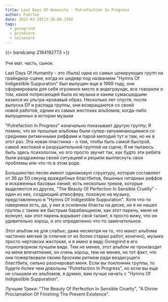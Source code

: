 ```yaml
---
title: Last Days Of Humanity - Putrefaction In Progress
author: Fuerlee
date: 2021-03-29T13:36:04.370Z
tags:
  - goregrind
  - grindcore
  - noisecore
---
```

{{< bandcamp 2184192773 >}}\
\
Учи мат. часть, сынок.

Last Days Of Humanity - это (была) одна из самых шокирующих групп на грайндкор-сцене, когда их шедевр под названием "Hymns Of Indigestible Suppuration" был выпущен еще в 1999 году, они сформировали для себя огромное место в андеграунде, все говорили о том, какой потрясающей была их музыка и каким сумасшедшим казался их ультра-кровавый образ. Несколько лет спустя, после выпуска EP и распада группы, они возвращаются со своей новой работой, одним из самых жестоких альбомов, когда-либо выпущенных в истории музыки

"Putrefaction In Progress" изначально показывает другую группу; Я помню, что их прошлые альбомы были супер-запоминающимися со средними ритмичными риффами и парой мелодий тут и там, но не в этот раз. Эта новая пластинка - о том, чтобы быть самой быстрой, самой жестокой и разрушительной группой на сцене; Я не пытаюсь быть здесь психологом, но это просто звучит так, как будто эти ребята были раздражены своей ситуацией и решили выплеснуть свои проблемы или что-то в этом роде.

Большинство песен имеют одинаковую структуру, которая составляет от 36 до 50 секунд враждебных бластбитов, бешеных гитарных риффов и искаженных басовых линий; есть несколько треков, которые выделяются из других, "The Beauty Of Perfection In Sensible Cruelty" - один из них, создающий атмосферу, похожую на музыку, представленную в "Hymns Of Indigestible Suppuration". Хотя что-то наверняка есть, да, у них в основном бласты на диске, но я не нашел группы с таким же быстрым барабанщиком, как этот парень, меня не волнует, как этот парень взрывает свой талант, я просто вижу, что он удивительно хорош, и это определенно что-то замечательное.

Этот альбом не для слабых; даже несмотря на то, что макет альбома частично мягкий (в отличие от их более старых работ, конечно), музыка просто чертовски жестокая, и я имею в виду Goregrind в его тошнотворном лучшем виде. Тем не менее, этот альбом не производит на меня впечатления, он очень хорош, тем не менее, но тот факт, что они пожертвовали своим броским ритмом ради вездесущего бластбита, сильно разочаровал меня. Если вы поклонник группы, то будете более чем довольны "Putrefaction In Progress", но если вы еще не слышали их альбомов, я думаю, вам лучше начать с "Hymns Of Indigestible Suppuration".

Лучшие Треки: "The Beauty Of Perfection In Sensible Cruelty", "A Divine Proclamation Of Finishing The Present Existence".